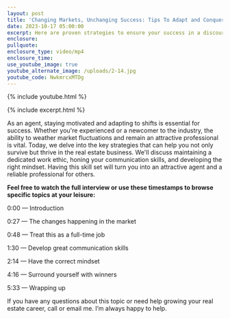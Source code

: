 ```yaml
---
layout: post
title: 'Changing Markets, Unchanging Success: Tips To Adapt and Conquer'
date: 2023-10-17 05:00:00
excerpt: Here are proven strategies to ensure your success in a discouraging market.
enclosure:
pullquote:
enclosure_type: video/mp4
enclosure_time:
use_youtube_image: true
youtube_alternate_image: /uploads/2-14.jpg
youtube_code: NwkmrcxMTDg
---
```

{% include youtube.html %}

{% include excerpt.html %}

As an agent, staying motivated and adapting to shifts is essential for success. Whether you're experienced or a newcomer to the industry, the ability to weather market fluctuations and remain an attractive professional is vital. Today, we delve into the key strategies that can help you not only survive but thrive in the real estate business. We'll discuss maintaining a dedicated work ethic, honing your communication skills, and developing the right mindset. Having this skill set will turn you into an attractive agent and a reliable professional for others.

**Feel free to watch the full interview or use these timestamps to browse specific topics at your leisure:**

0:00 — Introduction

0:27 — The changes happening in the market

0:48 — Treat this as a full-time job

1:30 — Develop great communication skills

2:14 — Have the correct mindset

4:16 — Surround yourself with winners

5:33 — Wrapping up

If you have any questions about this topic or need help growing your real estate career, call or email me. I’m always happy to help.
